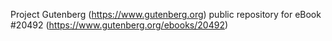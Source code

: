Project Gutenberg (https://www.gutenberg.org) public repository for eBook #20492 (https://www.gutenberg.org/ebooks/20492)
